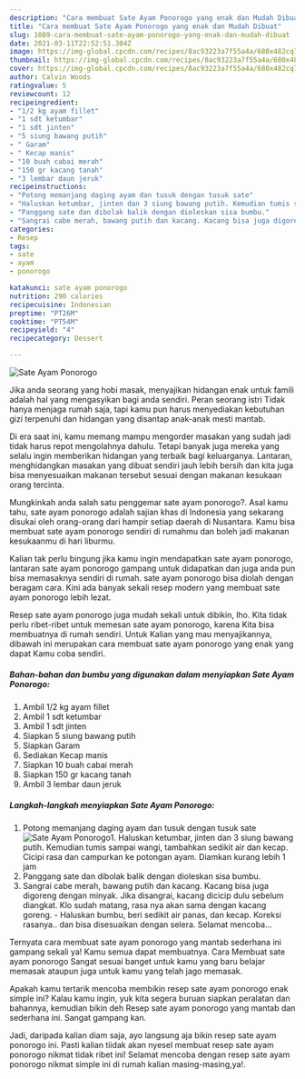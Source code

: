 ```yaml
---
description: "Cara membuat Sate Ayam Ponorogo yang enak dan Mudah Dibuat"
title: "Cara membuat Sate Ayam Ponorogo yang enak dan Mudah Dibuat"
slug: 1089-cara-membuat-sate-ayam-ponorogo-yang-enak-dan-mudah-dibuat
date: 2021-03-11T22:52:51.304Z
image: https://img-global.cpcdn.com/recipes/8ac93223a7f55a4a/680x482cq70/sate-ayam-ponorogo-foto-resep-utama.jpg
thumbnail: https://img-global.cpcdn.com/recipes/8ac93223a7f55a4a/680x482cq70/sate-ayam-ponorogo-foto-resep-utama.jpg
cover: https://img-global.cpcdn.com/recipes/8ac93223a7f55a4a/680x482cq70/sate-ayam-ponorogo-foto-resep-utama.jpg
author: Calvin Woods
ratingvalue: 5
reviewcount: 12
recipeingredient:
- "1/2 kg ayam fillet"
- "1 sdt ketumbar"
- "1 sdt jinten"
- "5 siung bawang putih"
- " Garam"
- " Kecap manis"
- "10 buah cabai merah"
- "150 gr kacang tanah"
- "3 lembar daun jeruk"
recipeinstructions:
- "Potong memanjang daging ayam dan tusuk dengan tusuk sate"
- "Haluskan ketumbar, jinten dan 3 siung bawang putih. Kemudian tumis sampai wangi, tambahkan sedikit air dan kecap. Cicipi rasa dan campurkan ke potongan ayam. Diamkan kurang lebih 1 jam"
- "Panggang sate dan dibolak balik dengan dioleskan sisa bumbu."
- "Sangrai cabe merah, bawang putih dan kacang. Kacang bisa juga digoreng dengan minyak. Jika disangrai, kacang dicicip dulu sebelum diangkat. Klo sudah matang, rasa nya akan sama dengan kacang goreng.  Haluskan bumbu, beri sedikit air panas, dan kecap. Koreksi rasanya.. dan bisa disesuaikan dengan selera. Selamat mencoba..."
categories:
- Resep
tags:
- sate
- ayam
- ponorogo

katakunci: sate ayam ponorogo 
nutrition: 290 calories
recipecuisine: Indonesian
preptime: "PT26M"
cooktime: "PT54M"
recipeyield: "4"
recipecategory: Dessert

---
```



![Sate Ayam Ponorogo](https://img-global.cpcdn.com/recipes/8ac93223a7f55a4a/680x482cq70/sate-ayam-ponorogo-foto-resep-utama.jpg)

Jika anda seorang yang hobi masak, menyajikan hidangan enak untuk famili adalah hal yang mengasyikan bagi anda sendiri. Peran seorang istri Tidak hanya menjaga rumah saja, tapi kamu pun harus menyediakan kebutuhan gizi terpenuhi dan hidangan yang disantap anak-anak mesti mantab.

Di era  saat ini, kamu memang mampu mengorder masakan yang sudah jadi tidak harus repot mengolahnya dahulu. Tetapi banyak juga mereka yang selalu ingin memberikan hidangan yang terbaik bagi keluarganya. Lantaran, menghidangkan masakan yang dibuat sendiri jauh lebih bersih dan kita juga bisa menyesuaikan makanan tersebut sesuai dengan makanan kesukaan orang tercinta. 



Mungkinkah anda salah satu penggemar sate ayam ponorogo?. Asal kamu tahu, sate ayam ponorogo adalah sajian khas di Indonesia yang sekarang disukai oleh orang-orang dari hampir setiap daerah di Nusantara. Kamu bisa membuat sate ayam ponorogo sendiri di rumahmu dan boleh jadi makanan kesukaanmu di hari liburmu.

Kalian tak perlu bingung jika kamu ingin mendapatkan sate ayam ponorogo, lantaran sate ayam ponorogo gampang untuk didapatkan dan juga anda pun bisa memasaknya sendiri di rumah. sate ayam ponorogo bisa diolah dengan beragam cara. Kini ada banyak sekali resep modern yang membuat sate ayam ponorogo lebih lezat.

Resep sate ayam ponorogo juga mudah sekali untuk dibikin, lho. Kita tidak perlu ribet-ribet untuk memesan sate ayam ponorogo, karena Kita bisa membuatnya di rumah sendiri. Untuk Kalian yang mau menyajikannya, dibawah ini merupakan cara membuat sate ayam ponorogo yang enak yang dapat Kamu coba sendiri.

<!--inarticleads1-->

##### Bahan-bahan dan bumbu yang digunakan dalam menyiapkan Sate Ayam Ponorogo:

1. Ambil 1/2 kg ayam fillet
1. Ambil 1 sdt ketumbar
1. Ambil 1 sdt jinten
1. Siapkan 5 siung bawang putih
1. Siapkan  Garam
1. Sediakan  Kecap manis
1. Siapkan 10 buah cabai merah
1. Siapkan 150 gr kacang tanah
1. Ambil 3 lembar daun jeruk




<!--inarticleads2-->

##### Langkah-langkah menyiapkan Sate Ayam Ponorogo:

1. Potong memanjang daging ayam dan tusuk dengan tusuk sate
<img src="https://img-global.cpcdn.com/steps/ca2e341d3faa71fe/160x128cq70/sate-ayam-ponorogo-langkah-memasak-1-foto.jpg" alt="Sate Ayam Ponorogo">1. Haluskan ketumbar, jinten dan 3 siung bawang putih. Kemudian tumis sampai wangi, tambahkan sedikit air dan kecap. Cicipi rasa dan campurkan ke potongan ayam. Diamkan kurang lebih 1 jam
1. Panggang sate dan dibolak balik dengan dioleskan sisa bumbu.
1. Sangrai cabe merah, bawang putih dan kacang. Kacang bisa juga digoreng dengan minyak. Jika disangrai, kacang dicicip dulu sebelum diangkat. Klo sudah matang, rasa nya akan sama dengan kacang goreng.  - Haluskan bumbu, beri sedikit air panas, dan kecap. Koreksi rasanya.. dan bisa disesuaikan dengan selera. Selamat mencoba...




Ternyata cara membuat sate ayam ponorogo yang mantab sederhana ini gampang sekali ya! Kamu semua dapat membuatnya. Cara Membuat sate ayam ponorogo Sangat sesuai banget untuk kamu yang baru belajar memasak ataupun juga untuk kamu yang telah jago memasak.

Apakah kamu tertarik mencoba membikin resep sate ayam ponorogo enak simple ini? Kalau kamu ingin, yuk kita segera buruan siapkan peralatan dan bahannya, kemudian bikin deh Resep sate ayam ponorogo yang mantab dan sederhana ini. Sangat gampang kan. 

Jadi, daripada kalian diam saja, ayo langsung aja bikin resep sate ayam ponorogo ini. Pasti kalian tiidak akan nyesel membuat resep sate ayam ponorogo nikmat tidak ribet ini! Selamat mencoba dengan resep sate ayam ponorogo nikmat simple ini di rumah kalian masing-masing,ya!.

